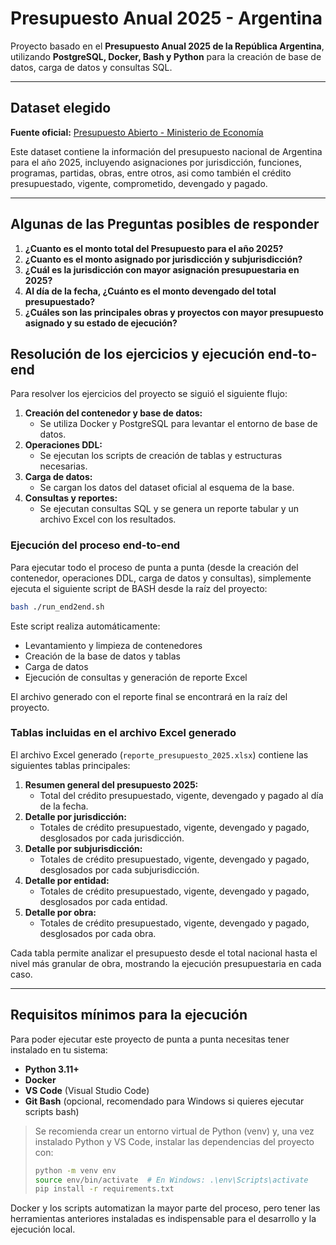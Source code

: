 # Presupuesto Anual 2025 - Argentina
 
Proyecto basado en el **Presupuesto Anual 2025 de la República Argentina**, utilizando **PostgreSQL, Docker, Bash y Python** para la creación de base de datos, carga de datos y consultas SQL.

---

## Dataset elegido

**Fuente oficial:** [Presupuesto Abierto - Ministerio de Economía](https://www.presupuestoabierto.gob.ar/)

Este dataset contiene la información del presupuesto nacional de Argentina para el año 2025, incluyendo asignaciones por jurisdicción, funciones, programas, partidas, obras, entre otros, asi como también el crédito presupuestado, vigente, comprometido, devengado y pagado.

---

## Algunas de las Preguntas posibles de responder

1. **¿Cuanto es el monto total del Presupuesto para el año 2025?**
2. **¿Cuanto es el monto asignado por jurisdicción y subjurisdicción?**
3. **¿Cuál es la jurisdicción con mayor asignación presupuestaria en 2025?**
4. **Al día de la fecha, ¿Cuánto es el monto devengado del total presupuestado?**
5. **¿Cuáles son las principales obras y proyectos con mayor presupuesto asignado y su estado de ejecución?**

## Resolución de los ejercicios y ejecución end-to-end

Para resolver los ejercicios del proyecto se siguió el siguiente flujo:

1. **Creación del contenedor y base de datos:**
   - Se utiliza Docker y PostgreSQL para levantar el entorno de base de datos.
2. **Operaciones DDL:**
   - Se ejecutan los scripts de creación de tablas y estructuras necesarias.
3. **Carga de datos:**
   - Se cargan los datos del dataset oficial al esquema de la base.
4. **Consultas y reportes:**
   - Se ejecutan consultas SQL y se genera un reporte tabular y un archivo Excel con los resultados.

### Ejecución del proceso end-to-end

Para ejecutar todo el proceso de punta a punta (desde la creación del contenedor, operaciones DDL, carga de datos y consultas), simplemente ejecuta el siguiente script de BASH desde la raíz del proyecto:

```bash
bash ./run_end2end.sh
```

Este script realiza automáticamente:
- Levantamiento y limpieza de contenedores
- Creación de la base de datos y tablas
- Carga de datos
- Ejecución de consultas y generación de reporte Excel

El archivo generado con el reporte final se encontrará en la raíz del proyecto.

### Tablas incluidas en el archivo Excel generado

El archivo Excel generado (`reporte_presupuesto_2025.xlsx`) contiene las siguientes tablas principales:

1. **Resumen general del presupuesto 2025:**
   - Total del crédito presupuestado, vigente, devengado y pagado al día de la fecha.
2. **Detalle por jurisdicción:**
   - Totales de crédito presupuestado, vigente, devengado y pagado, desglosados por cada jurisdicción.
3. **Detalle por subjurisdicción:**
   - Totales de crédito presupuestado, vigente, devengado y pagado, desglosados por cada subjurisdicción.
4. **Detalle por entidad:**
   - Totales de crédito presupuestado, vigente, devengado y pagado, desglosados por cada entidad.
5. **Detalle por obra:**
   - Totales de crédito presupuestado, vigente, devengado y pagado, desglosados por cada obra.

Cada tabla permite analizar el presupuesto desde el total nacional hasta el nivel más granular de obra, mostrando la ejecución presupuestaria en cada caso.

---

## Requisitos mínimos para la ejecución

Para poder ejecutar este proyecto de punta a punta necesitas tener instalado en tu sistema:

- **Python 3.11+**
- **Docker**
- **VS Code** (Visual Studio Code)
- **Git Bash** (opcional, recomendado para Windows si quieres ejecutar scripts bash)

> Se recomienda crear un entorno virtual de Python (venv) y, una vez instalado Python y VS Code, instalar las dependencias del proyecto con:
>
> ```bash
> python -m venv env
> source env/bin/activate  # En Windows: .\env\Scripts\activate
> pip install -r requirements.txt
> ```

Docker y los scripts automatizan la mayor parte del proceso, pero tener las herramientas anteriores instaladas es indispensable para el desarrollo y la ejecución local.
